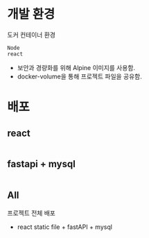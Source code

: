 # 개발 환경

도커 컨테이너 환경
```
Node 
react
```
- 보안과 경량화를 위해 Alpine 이미지를 사용함.
- docker-volume을 통해 프로젝트 파일을 공유함.


# 배포
## react
```dockerfile
```


## fastapi + mysql
```dockerfile

```

## All
프로젝트 전체 배포
- react static file + fastAPI + mysql

```dockerfile

```
